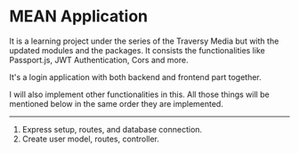 # MEAN Application

It is a learning project under the series of the Traversy Media
but with the updated modules and the packages. It consists the
functionalities like Passport.js, JWT Authentication, Cors and more.

It's a login application with both backend and frontend part together.

I will also implement other functionalities in this. All those things
will be mentioned below in the same order they are implemented.

<hr>

1. Express setup, routes, and database connection.
2. Create user model, routes, controller. 
